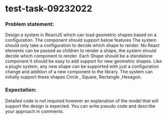 # test-task-09232022

### Problem statement:

Design a system in ReactJS which can load geometric shapes based on a configuration. The component should support below features
The system should only take a configuration to decide which shape to render. No React elements can be passed as children to render a shape, the system should decide which component to render.
Each Shape should be a standalone component
It should be easy to add support for new geometric shapes. Like a plugin system, any new shape can be supported with just a configuration change and addition of a new component to the library.
The system can initially support these shapes Circle , Square, Rectangle ,Hexagon.

### Expectation:

Detailed code is not required however an explanation of the model that will support the design is expected.
You can write pseudo code and describe your approach in comments.
